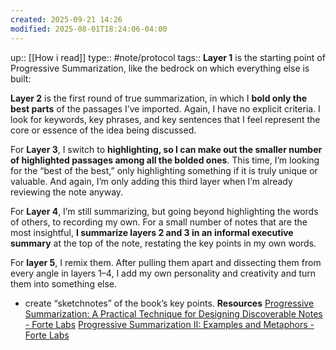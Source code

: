 ```yaml
---
created: 2025-09-21 14:26
modified: 2025-08-01T18:24:06-04:00
---
```

up:: [[How i read]]
type:: #note/protocol 
tags::
**Layer 1** is the starting point of Progressive Summarization, like the bedrock on which everything else is built:

**Layer 2** is the first round of true summarization, in which I **bold only the best parts** of the passages I’ve imported. Again, I have no explicit criteria. I look for keywords, key phrases, and key sentences that I feel represent the core or essence of the idea being discussed.

For **Layer 3**, I switch to **highlighting, so I can make out the smaller number of highlighted passages among all the bolded ones**. This time, I’m looking for the “best of the best,” only highlighting something if it is truly unique or valuable. And again, I’m only adding this third layer when I’m already reviewing the note anyway.


For **Layer 4**, I’m still summarizing, but going beyond highlighting the words of others, to recording my own. For a small number of notes that are the most insightful, **I summarize layers 2 and 3 in an informal executive summary** at the top of the note, restating the key points in my own words.


For **layer 5**, I remix them. After pulling them apart and dissecting them from every angle in layers 1–4, I add my own personality and creativity and turn them into something else.
 - create “sketchnotes” of the book’s key points.
**Resources**
[Progressive Summarization: A Practical Technique for Designing Discoverable Notes - Forte Labs](https://fortelabs.com/blog/progressive-summarization-a-practical-technique-for-designing-discoverable-notes/)
[Progressive Summarization II: Examples and Metaphors - Forte Labs](https://fortelabs.com/blog/progressive-summarization-ii-examples-and-metaphors/)
